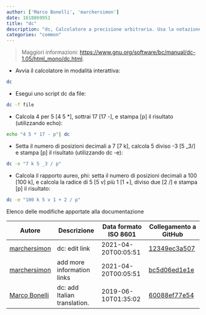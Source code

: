 ```yaml
---
author: ['Marco Bonelli', 'marchersimon']
date: 1618869951
title: "dc"
description: "dc, Calcolatore a precisione arbitraria. Usa la notazione polacca inversa (RPN)."
categories: "common"
---
```

> Maggiori informazioni: <https://www.gnu.org/software/bc/manual/dc-1.05/html_mono/dc.html>.

- Avvia il calcolatore in modalità interattiva:

```bash
dc
```

- Esegui uno script dc da file:

```bash
dc -f file
```

- Calcola 4 per 5 [4 5 *], sottrai 17 [17 -], e stampa [p] il risultato (utilizzando echo):

```bash
echo "4 5 * 17 - p"| dc
```

- Setta il numero di posizioni decimali a 7 [7 k], calcola 5 diviso -3 [5 _3/] e stampa [p] il risultato (utilizzando dc -e):

```bash
dc -e "7 k 5 _3 / p"
```

- Calcola il rapporto aureo, phi: setta il numero di posizioni decimali a 100 [100 k], e calcola la radice di 5 [5 v] più 1 [1 +], diviso due [2 /] e stampa [p] il risultato:

```bash
dc -e "100 k 5 v 1 + 2 / p"
```
Elenco delle modifiche apportate alla documentazione


Autore | Descrizione | Data formato ISO 8601 | Collegamento a GitHub
------|-----|-----|-----
[marchersimon](mailto:marchersimon@zohomail.eu) | dc: edit link | 2021-04-20T00:05:51 | [12349ec3a507](https://github.com/tldr-pages/tldr/commit/12349ec3a50759fae6bc2a35214f6979650dbd66)
[marchersimon](mailto:marchersimon@zohomail.eu) | add more information links | 2021-04-20T00:05:51 | [bc5d06ed1e1e](https://github.com/tldr-pages/tldr/commit/bc5d06ed1e1e112cfb368a38ae5918ef124cdc22)
[Marco Bonelli](mailto:mb5.marcob@gmail.com) | dc: add Italian translation. | 2019-06-10T01:35:02 | [60088ef77e54](https://github.com/tldr-pages/tldr/commit/60088ef77e54fea8c6386c561588861e0b53f215)

